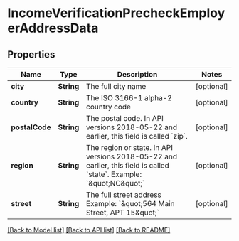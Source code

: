 # IncomeVerificationPrecheckEmployerAddressData

## Properties
Name | Type | Description | Notes
------------ | ------------- | ------------- | -------------
**city** | **String** | The full city name | [optional] 
**country** | **String** | The ISO 3166-1 alpha-2 country code | [optional] 
**postalCode** | **String** | The postal code. In API versions 2018-05-22 and earlier, this field is called &#x60;zip&#x60;. | [optional] 
**region** | **String** | The region or state. In API versions 2018-05-22 and earlier, this field is called &#x60;state&#x60;. Example: &#x60;\&quot;NC\&quot;&#x60; | [optional] 
**street** | **String** | The full street address Example: &#x60;\&quot;564 Main Street, APT 15\&quot;&#x60; | [optional] 

[[Back to Model list]](../README.md#documentation-for-models) [[Back to API list]](../README.md#documentation-for-api-endpoints) [[Back to README]](../README.md)


